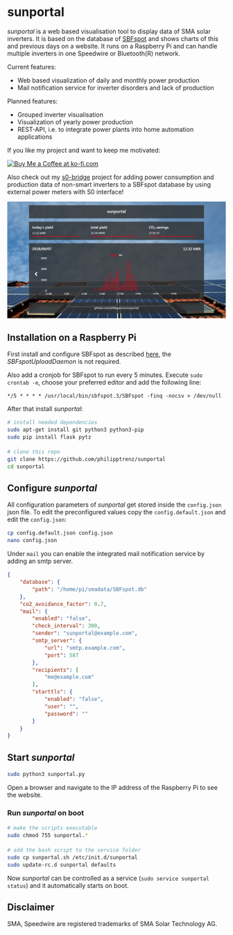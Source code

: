 # sunportal

_sunportal_ is a web based visualisation tool to display data of SMA solar inverters. It is based on the database of [SBFspot](https://github.com/SBFspot/SBFspot) and shows charts of this and previous days on a website. It runs on a Raspberry Pi and can handle multiple inverters in one Speedwire or Bluetooth(R) network.

Current features:

* Web based visualization of daily and monthly power production
* Mail notification service for inverter disorders and lack of production

Planned features:

* Grouped inverter visualisation
* Visualization of yearly power production
* REST-API, i.e. to integrate power plants into home automation applications

If you like my project and want to keep me motivated:

<a href='https://ko-fi.com/U7U6COXD' target='_blank'><img height='36' style='border:0px;height:36px;' src='https://az743702.vo.msecnd.net/cdn/kofi2.png?v=0' border='0' alt='Buy Me a Coffee at ko-fi.com' /></a>

Also check out my [s0-bridge](https://github.com/philipptrenz/s0-bridge) project for adding power consumption and production data of non-smart inverters to a SBFspot database by using external power meters with S0 interface!

![sunportal example image](/static/img/sunportal.jpg?raw=true)

## Installation on a Raspberry Pi

First install and configure SBFspot as described [here](https://github.com/SBFspot/SBFspot/wiki/Installation-Linux-SQLite#sbfspot-with-sqlite), the _SBFspotUploadDaemon_ is not required. 

Also add a cronjob for SBFspot to run every 5 minutes. Execute `sudo crontab -e`, choose your preferred editor and add the following line:

```
*/5 * * * * /usr/local/bin/sbfspot.3/SBFspot -finq -nocsv > /dev/null
```

After that install _sunportal_:

```bash
# install needed dependencies
sudo apt-get install git python3 python3-pip 
sudo pip install flask pytz

# clone this repo
git clone https://github.com/philipptrenz/sunportal
cd sunportal
```

## Configure _sunportal_

All configuration parameters of _sunportal_ get stored inside the `config.json` json file. To edit the preconfigured values copy the `config.default.json` and edit the `config.json`:

```bash
cp config.default.json config.json
nano config.json
```

Under `mail` you can enable the integrated mail notification service by adding an smtp server.

```json
{
	"database": {
		"path": "/home/pi/smadata/SBFspot.db"
	},
	"co2_avoidance_factor": 0.7,       
	"mail": {
		"enabled": "false",
		"check_interval": 300,         
		"sender": "sunportal@example.com",
		"smtp_server": {
			"url": "smtp.example.com",
			"port": 587
		},
		"recipients": [
			"me@example.com"
		],
		"starttls": {
			"enabled": "false",
			"user": "",
			"password": ""
		}
	}
}
```

## Start _sunportal_

```bash
sudo python3 sunportal.py
```

Open a browser and navigate to the IP address of the Raspberry Pi to see the website.

### Run _sunportal_ on boot

```bash
# make the scripts executable
sudo chmod 755 sunportal.*

# add the bash script to the service folder
sudo cp sunportal.sh /etc/init.d/sunportal
sudo update-rc.d sunportal defaults

```

Now _sunportal_ can be controlled as a service (`sudo service sunportal status`) and it automatically starts on boot.

## Disclaimer

SMA, Speedwire are registered trademarks of SMA Solar Technology AG.
